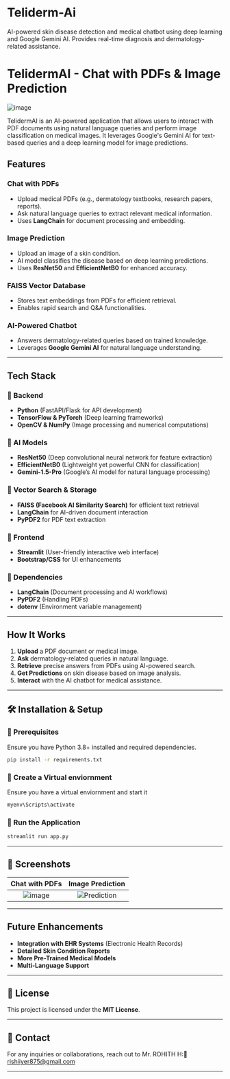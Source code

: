 # Teliderm-Ai
AI-powered skin disease detection and medical chatbot using deep learning and Google Gemini AI. Provides real-time diagnosis and dermatology-related assistance. 
# TelidermAI - Chat with PDFs & Image Prediction  
![image](https://github.com/user-attachments/assets/76044b85-c9a3-4ac3-a387-2cb69a675206)

TelidermAI is an AI-powered application that allows users to interact with PDF documents using natural language queries and perform image classification on medical images. It leverages Google's Gemini AI for text-based queries and a deep learning model for image predictions.

##  Features

###  Chat with PDFs
- Upload medical PDFs (e.g., dermatology textbooks, research papers, reports).
- Ask natural language queries to extract relevant medical information.
- Uses **LangChain** for document processing and embedding.

###  Image Prediction
- Upload an image of a skin condition.
- AI model classifies the disease based on deep learning predictions.
- Uses **ResNet50** and **EfficientNetB0** for enhanced accuracy.

###  FAISS Vector Database
- Stores text embeddings from PDFs for efficient retrieval.
- Enables rapid search and Q&A functionalities.

###  AI-Powered Chatbot
- Answers dermatology-related queries based on trained knowledge.
- Leverages **Google Gemini AI** for natural language understanding.

---

##  Tech Stack

### 📌 Backend
- **Python** (FastAPI/Flask for API development)
- **TensorFlow & PyTorch** (Deep learning frameworks)
- **OpenCV & NumPy** (Image processing and numerical computations)

### 📌 AI Models
- **ResNet50** (Deep convolutional neural network for feature extraction)
- **EfficientNetB0** (Lightweight yet powerful CNN for classification)
- **Gemini-1.5-Pro** (Google’s AI model for natural language processing)

### 📌 Vector Search & Storage
- **FAISS (Facebook AI Similarity Search)** for efficient text retrieval
- **LangChain** for AI-driven document interaction
- **PyPDF2** for PDF text extraction

### 📌 Frontend
- **Streamlit** (User-friendly interactive web interface)
- **Bootstrap/CSS** for UI enhancements

### 📌 Dependencies
- **LangChain** (Document processing and AI workflows)
- **PyPDF2** (Handling PDFs)
- **dotenv** (Environment variable management)

---

##  How It Works
1. **Upload** a PDF document or medical image.
2. **Ask** dermatology-related queries in natural language.
3. **Retrieve** precise answers from PDFs using AI-powered search.
4. **Get Predictions** on skin disease based on image analysis.
5. **Interact** with the AI chatbot for medical assistance.

---

## 🛠 Installation & Setup

### 🔹 Prerequisites
Ensure you have Python 3.8+ installed and required dependencies.

```bash
pip install -r requirements.txt
```

### 🔹 Create a Virtual enviornment
Ensure you have a virtual enviornment and start it
```bash
myenv\Scripts\activate
```

### 🔹 Run the Application

```bash
streamlit run app.py
```

---

## 📸 Screenshots
| **Chat with PDFs** | **Image Prediction** |
|:------------------:|:------------------:|
|![image](https://github.com/user-attachments/assets/ee22f448-5ce8-4107-9f60-aab107735bf7)| ![Prediction](https://your-image-link.com) |

---

##  Future Enhancements
-  **Integration with EHR Systems** (Electronic Health Records)
-  **Detailed Skin Condition Reports**
-  **More Pre-Trained Medical Models**
-  **Multi-Language Support**

---

## 📜 License
This project is licensed under the **MIT License**.

---

## 📧 Contact
For any inquiries or collaborations, reach out to Mr. ROHITH H:📧rishiiyer875@gmail.com

---
